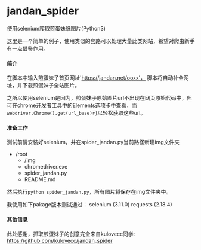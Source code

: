 # jandan_spider
使用selenium爬取煎蛋妹纸图片(Python3)

这里是一个简单的例子，使用类似的套路可以处理大量此类网站，希望对爬虫新手有一点借鉴作用。

#### 简介
在脚本中输入煎蛋妹子首页网址'https://jandan.net/ooxx'，
脚本将自动补全网址，并下载煎蛋妹子全站图片。

之所以使用selenium是因为，煎蛋妹子原始图片url不出现在网页原始代码中，但可在chrome开发者工具中的Elements选项卡中查看，而`webdriver.Chrome().get(url_base)`可以轻松获取这些url。


#### 准备工作
测试前请安装好selenium，并在spider_jandan.py当前路径新建img文件夹
- /root
    - /img
    - chromedriver.exe
    - spider_jandan.py
    - README.md

然后执行`python spider_jandan.py`，所有图片将保存在img文件夹中。

我使用如下pakage版本测试通过：
selenium (3.11.0)
requests (2.18.4)

#### 其他信息
此处感谢，抓取煎蛋妹子的创意完全来自kulovecc同学:
https://github.com/kulovecc/jandan_spider
